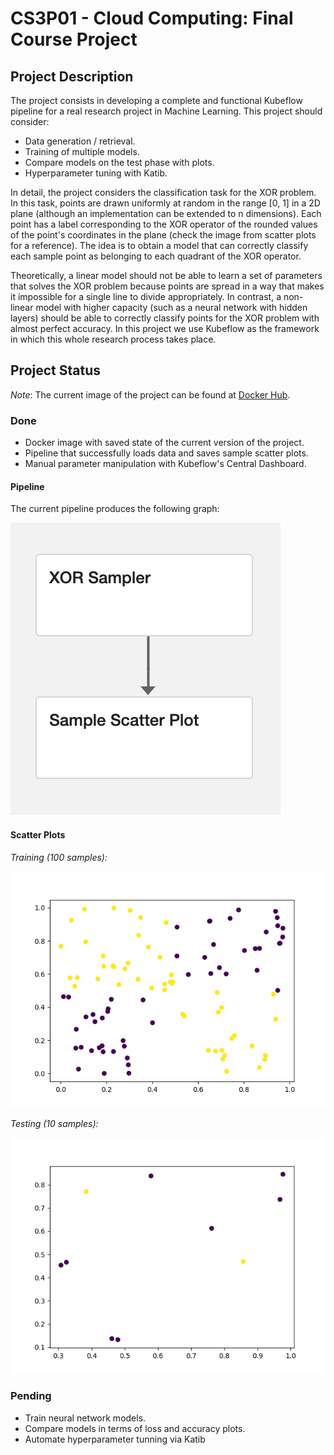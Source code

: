 # CS3P01 - Cloud Computing: Final Course Project

## Project Description

The project consists in developing a complete and functional Kubeflow pipeline for a real research project in Machine Learning. This project should consider:

- Data generation / retrieval.
- Training of multiple models.
- Compare models on the test phase with plots.
- Hyperparameter tuning with Katib.

In detail, the project considers the classification task for the XOR problem. In this task, points are drawn uniformly at random in the range [0, 1] in a 2D plane (although an implementation can be extended to n dimensions). Each point has a label corresponding to the XOR operator of the rounded values of the point's coordinates in the plane (check the image from scatter plots for a reference). The idea is to obtain a model that can correctly classify each sample point as belonging to each quadrant of the XOR operator.

Theoretically, a linear model should not be able to learn a set of parameters that solves the XOR problem because points are spread in a way that makes it impossible for a single line to divide appropriately. In contrast, a non-linear model with higher capacity (such as a neural network with hidden layers) should be able to correctly classify points for the XOR problem with almost perfect accuracy. In this project we use Kubeflow as the framework in which this whole research process takes place.

## Project Status

_Note_: The current image of the project can be found at [Docker Hub](https://hub.docker.com/r/cesarsalcedo/cs3p02_kubeflow_project/tags).

### Done

- Docker image with saved state of the current version of the project.
- Pipeline that successfully loads data and saves sample scatter plots.
- Manual parameter manipulation with Kubeflow's Central Dashboard.

#### Pipeline

The current pipeline produces the following graph:

![](data/pipeline.png)

#### Scatter Plots

_Training (100 samples):_

![](data/sample_scatter_train.png)


_Testing (10 samples):_

![](data/sample_scatter_test.png)

### Pending

- Train neural network models.
- Compare models in terms of loss and accuracy plots.
- Automate hyperparameter tunning via Katib
